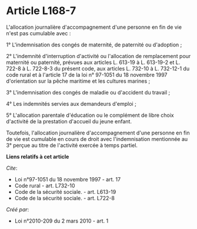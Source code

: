 # Article L168-7

L'allocation journalière d'accompagnement d'une personne en fin de vie n'est pas cumulable avec : 

1° L'indemnisation des congés de maternité, de paternité ou d'adoption ; 

2° L'indemnité d'interruption d'activité ou l'allocation de remplacement pour maternité ou paternité, prévues aux articles L.
613-19 à L. 613-19-2 et L. 722-8 à L. 722-8-3 du présent code, aux articles L. 732-10 à L. 732-12-1 du code rural et à
l'article 17 de la loi n° 97-1051 du 18 novembre 1997 d'orientation sur la pêche maritime et les cultures marines ; 

3° L'indemnisation des congés de maladie ou d'accident du travail ; 

4° Les indemnités servies aux demandeurs d'emploi ; 

5° L'allocation parentale d'éducation ou le complément de libre choix d'activité de la prestation d'accueil du jeune enfant. 

Toutefois, l'allocation journalière d'accompagnement d'une personne en fin de vie est cumulable en cours de droit avec
l'indemnisation mentionnée au 3° perçue au titre de l'activité exercée à temps partiel.

**Liens relatifs à cet article**

_Cite_:

  - Loi n°97-1051 du 18 novembre 1997 - art. 17
  - Code rural - art. L732-10
  - Code de la sécurité sociale. - art. L613-19
  - Code de la sécurité sociale. - art. L722-8

_Créé par_:

  - Loi n°2010-209 du 2 mars 2010 - art. 1
